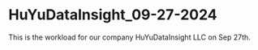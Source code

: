 # HuYuDataInsight_09-27-2024
 This is the workload for our company HuYuDataInsight LLC on Sep 27th.

